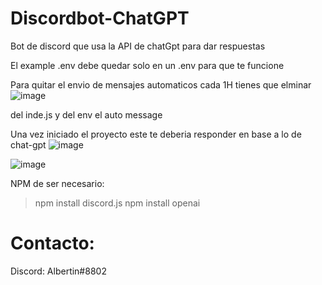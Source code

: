 # Discordbot-ChatGPT
Bot de discord que usa la API de chatGpt para dar respuestas

El example .env debe quedar solo en un .env para que te funcione

Para quitar el envio de mensajes automaticos cada 1H tienes que elminar
![image](https://github.com/Albertin8802/discordbot-ChatGPT/assets/102251542/23fee884-c4a4-4581-8270-109397dba6f8)

del inde.js y del env el auto message

Una vez iniciado el proyecto este te deberia responder en base a lo de chat-gpt
![image](https://github.com/Albertin8802/discordbot-ChatGPT/assets/102251542/36f9b124-dcc9-4f9d-b7ec-8ee598d699ee)

![image](https://github.com/Albertin8802/discordbot-ChatGPT/assets/102251542/ba8c1f15-eae4-4865-9e51-5bd7a887f585)

NPM de ser necesario:
> npm install discord.js
> npm install openai

# Contacto:
Discord: Albertin#8802



